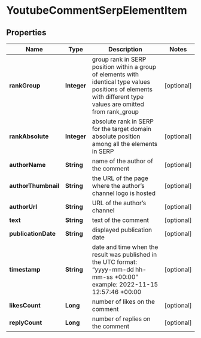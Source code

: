 

# YoutubeCommentSerpElementItem


## Properties

| Name | Type | Description | Notes |
|------------ | ------------- | ------------- | -------------|
|**rankGroup** | **Integer** | group rank in SERP position within a group of elements with identical type values positions of elements with different type values are omitted from rank_group |  [optional] |
|**rankAbsolute** | **Integer** | absolute rank in SERP for the target domain absolute position among all the elements in SERP |  [optional] |
|**authorName** | **String** | name of the author of the comment |  [optional] |
|**authorThumbnail** | **String** | the URL of the page where the author’s channel logo is hosted |  [optional] |
|**authorUrl** | **String** | URL of the author’s channel |  [optional] |
|**text** | **String** | text of the comment |  [optional] |
|**publicationDate** | **String** | displayed publication date |  [optional] |
|**timestamp** | **String** | date and time when the result was published in the UTC format: “yyyy-mm-dd hh-mm-ss +00:00” example: 2022-11-15 12:57:46 +00:00 |  [optional] |
|**likesCount** | **Long** | number of likes on the comment |  [optional] |
|**replyCount** | **Long** | number of replies on the comment |  [optional] |



